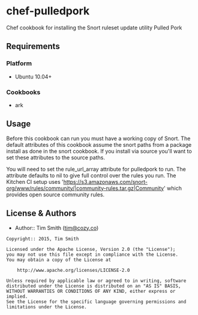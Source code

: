 # chef-pulledpork
Chef cookbook for installing the Snort ruleset update utility Pulled Pork

Requirements
-----
### Platform
- Ubuntu 10.04+

### Cookbooks
- ark

Usage
-----

Before this cookbook can run you must have a working copy of Snort.  The default attributes of this cookbook assume the snort paths from a package install as done in the snort cookbook.  If you install via source you'll want to set these attributes to the source paths.

You will need to set the rule_url_array attribute for pulledpork to run.  The attribute defaults to nil to give full control over the rules you run.  The Kitchen CI setup uses 'https://s3.amazonaws.com/snort-org/www/rules/community/|community-rules.tar.gz|Community' which provides open source community rules.

License & Authors
-----------------
- Author:: Tim Smith (<tim@cozy.co>)

```text
Copyright:: 2015, Tim Smith

Licensed under the Apache License, Version 2.0 (the "License");
you may not use this file except in compliance with the License.
You may obtain a copy of the License at

    http://www.apache.org/licenses/LICENSE-2.0

Unless required by applicable law or agreed to in writing, software
distributed under the License is distributed on an "AS IS" BASIS,
WITHOUT WARRANTIES OR CONDITIONS OF ANY KIND, either express or implied.
See the License for the specific language governing permissions and
limitations under the License.
```

